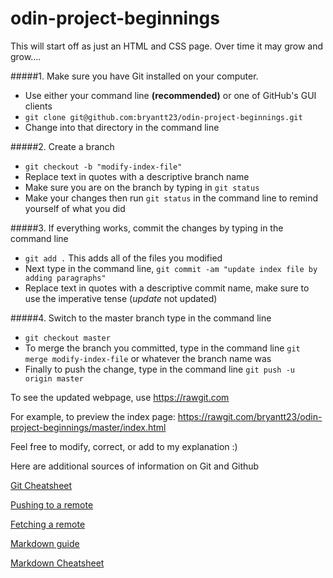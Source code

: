 # odin-project-beginnings
This will start off as just an HTML and CSS page. Over time it may grow and grow.... 

#####1. Make sure you have Git installed on your computer.
  
  + Use either your command line **(recommended)** or one of GitHub's GUI clients
  + `git clone git@github.com:bryantt23/odin-project-beginnings.git`
  + Change into that directory in the command line

#####2. Create a branch 
  
  + `git checkout -b "modify-index-file"`
  + Replace text in quotes with a descriptive branch name
  + Make sure you are on the branch by typing in `git status`
  + Make your changes then run `git status` in the command line to remind yourself of what you did

#####3. If everything works, commit the changes by typing in the command line 
  
  + `git add .` This adds all of the files you modified
  + Next type in the command line, `git commit -am "update index file by adding paragraphs"`
  + Replace text in quotes with a descriptive commit name, make sure to use the imperative tense (*update* not updated)

#####4. Switch to the master branch type in the command line 
  
  + `git checkout master`
  + To merge the branch you committed, type in the command line `git merge modify-index-file`
or whatever the branch name was
  + Finally to push the change, type in the command line `git push -u origin master`

To see the updated webpage, use
https://rawgit.com

For example, to preview the index page:
https://rawgit.com/bryantt23/odin-project-beginnings/master/index.html

Feel free to modify, correct, or add to my explanation :)

Here are additional sources of information on Git and Github

[Git Cheatsheet](https://na1.salesforce.com/help/pdfs/en/salesforce_git_developer_cheatsheet.pdf)

[Pushing to a remote](https://help.github.com/articles/pushing-to-a-remote/)

[Fetching a remote](https://help.github.com/articles/fetching-a-remote/)

[Markdown guide](http://daringfireball.net/projects/markdown/)

[Markdown Cheatsheet](https://github.com/adam-p/markdown-here/wiki/Markdown-Cheatsheet)



